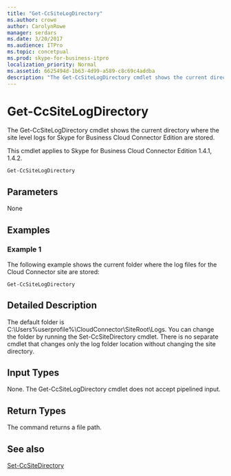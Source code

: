 ```yaml
---
title: "Get-CcSiteLogDirectory"
ms.author: crowe
author: CarolynRowe
manager: serdars
ms.date: 3/20/2017
ms.audience: ITPro
ms.topic: concetpual
ms.prod: skype-for-business-itpro
localization_priority: Normal
ms.assetid: 6625494d-1b63-4d99-a589-c8c69c4addba
description: "The Get-CcSiteLogDirectory cmdlet shows the current directory where the site level logs for Skype for Business Cloud Connector Edition are stored."
---
```


# Get-CcSiteLogDirectory
 
The Get-CcSiteLogDirectory cmdlet shows the current directory where the site level logs for Skype for Business Cloud Connector Edition are stored. 
  
This cmdlet applies to Skype for Business Cloud Connector Edition 1.4.1, 1.4.2.
  
```
Get-CcSiteLogDirectory
```

## Parameters

None
  
## Examples
<a name="Examples"> </a>

### Example 1

The following example shows the current folder where the log files for the Cloud Connector site are stored:
  
```
Get-CcSiteLogDirectory
```

## Detailed Description
<a name="DetailedDescription"> </a>

The default folder is C:\Users\%userprofile%\CloudConnector\SiteRoot\Logs. You can change the folder by running the Set-CcSiteDirectory cmdlet. There is no separate cmdlet that changes only the log folder location without changing the site directory.
  
## Input Types
<a name="InputTypes"> </a>

None. The Get-CcSiteLogDirectory cmdlet does not accept pipelined input.
  
## Return Types
<a name="ReturnTypes"> </a>

The command returns a file path.
  
## See also
<a name="ReturnTypes"> </a>

[Set-CcSiteDirectory](set-ccsitedirectory.md)
  

